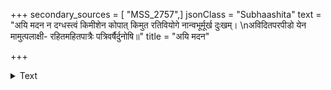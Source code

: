 +++
secondary_sources = [ "MSS_2757",]
jsonClass = "Subhaashita"
text = "अयि मदन न दग्धस्त्वं किमीशेन कोपात् किमुत रतिवियोगे नान्वभूर्मूर्ख दुःखम्।  \nअविदितपरपीडो येन मामुत्पलाक्षी- रहितमहितपात्रैः पत्रिवर्षैर्दुनोषि॥"
title = "अयि मदन"

+++

<details><summary>Text</summary>

अयि मदन न दग्धस्त्वं किमीशेन कोपात् किमुत रतिवियोगे नान्वभूर्मूर्ख दुःखम्।  
अविदितपरपीडो येन मामुत्पलाक्षी- रहितमहितपात्रैः पत्रिवर्षैर्दुनोषि॥
</details>
